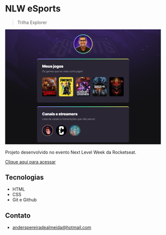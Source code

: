 # NLW eSports
>Trilha Explorer

![preview](./.github/preview.png)

Projeto desenvolvido no evento Next Level Week da Rocketseat.

[Clique aqui para acessar](https://anderspda.github.io/nlw-esports-explorer/)

## Tecnologias 

- HTML
- CSS
- Git e Github

## Contato

- anderspereiradealmeida@hotmail.com